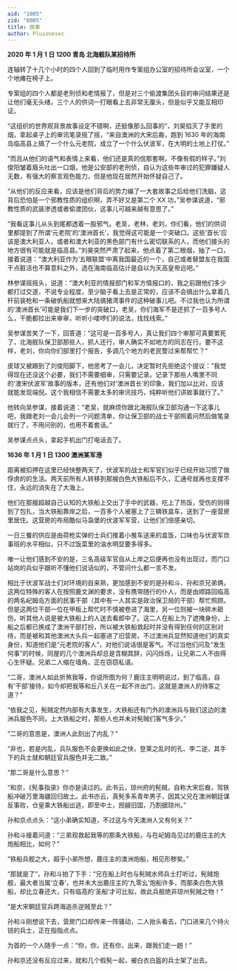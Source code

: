 ```yaml
---
aid: "1005"
zid: "0005"
title: 故事
author: Plusonesec
---
```


**2020 年 1 月 1 日 1200 青岛 北海舰队某招待所**

连轴转了十几个小时的四个人回到了临时用作专案组办公室的招待所会议室，一个个地瘫在椅子上。

专案组的四个人都是老刑侦和老情报了，但是对三个偷渡集团头目的审问结果还是让他们毫无头绪，三个人的供词一打眼看上去非常无厘头，但是似乎又能互相印证。

“这组织的世界观背景故事设定不错啊，还挺像那么回事的”，刘昊掐灭了手里的烟，拿起桌子上的审讯笔录摇了摇，“来自澳洲的大宋后裔，跑到 1630 年的海南岛临高县上搞了一个什么元老院，成立了一个什么伏波军，在大明的土地上打仗。”

“而且从他们的语气和表情上来看，他们还是真的信那套啊，不像有假的样子。”刘俊阳皱着眉头吐出一口烟，他是公安部的老刑侦，自认为这些年审过的犯罪嫌疑人无数，有强大的察言观色能力，但是他现在居然开始怀疑自己了。

“从他们的反应来看，应该是他们背后的势力编了一大套故事之后给他们洗脑，这背后恐怕是一个邪教性质的组织啊，弄不好又是第二个 XX 功，”吴参谋说道，“邪教性质的武装渗透或者偷渡团伙，这事儿可越来越有意思了。”

“我看这事儿从头到尾都透着一股邪气。老吴，老林，老刘，你们看，他们的供词里都提到了所谓‘元老院’的‘澳洲首长’，我觉得这可能是一个突破口。这些‘首长’应该是澳大利亚人，或者和澳大利亚的黑色部门有什么密切联系的人，而他们接头的地方很有可能就是临高县。”刘昊突然严肃了起来，他点着了第二根烟，抽了一口，接着说道：“澳大利亚作为‘五眼联盟’中离我国最近的一个，自己或者替盟友在我国干点脏活也不算意料之外，选在海南临高估计是自以为天高皇帝远吧。”

林参谋摇摇头，说道：“澳大利亚的情报部门和军方情报口的，我之前跟他们多少都打过交道，不说专业程度，至少脑子看上去是正常的，应该不会搞出什么拿着几杆前装枪和一条破帆船就想来大陆搞猪湾事件的这种破事儿吧。不过我也认为所谓的‘澳洲首长’可能是我们下一步的突破口，老吴，你们海军不是还抓了一百多号人么，干脆都拉出来审审，听听小喽啰们的说法，找找线索。”

吴参谋苦笑了一下，回答道：“这可是一百多号人，真让我们四个审那可真要累死了，北海舰队保卫部那些人，抓人还行，审人确实不如地方的同志在行。要不这样，老刘，你向你们部里打个报告，多调几个地方的老民警过来帮帮忙？”

皮球又被踢到了刘俊阳脚下，他思考了一会儿，决定暂时先拒绝这个提议：“我觉得现在还没这个必要，我们不需要细审，只需要记录。记录下那些人嘴里不同的‘澳宋伏波军’故事的版本，还有他们对‘澳洲首长’的印象，我们加以比对，应该就能发现端倪。这个我相信不需要太多的审讯技巧，纯粹听他们讲故事就行了。”

他转向吴参谋，接着说道：“老吴，就麻烦你跟北海舰队保卫部沟通一下这事儿吧，我跟老刘一会儿会列一个问题清单，你让保卫部的战士干部照着问然后做笔录就行了，不用问别的，也用不着套话。”

吴参谋点点头，拿起手机出门打电话去了。

**1636 年 1 月 1 日 1300 澳洲某军港**

距离被扣押在这里已经快整两天了，伏波军的战士和军官们似乎已经开始习惯了做俘虏的的生活。两天前所有人转移到那艘白色大铁船后不久，汇通号就再也支撑不住，永远的消失在了大海上。

他们在那艘超越自己认知的大铁船上交出了手中的武器，吃上了热饭，受伤的则得到了包扎，当大铁船靠岸之后，一百多个人被塞上了三辆铁盒车，送到了一座营房里居住。这营房的布局酷似马袅堡的伏波军军营，让他们们倍感亲切。

一日三餐的供应是由荷枪实弹的士兵们推着小推车送来的盒饭，口味也与伏波军炊事班的水平相似，只不过饭菜里的油水明显要多得多。

唯一让他们感到不安的是，三名高级军官自从上岸之后便再也没有出现过，而门口站岗的兵似乎跟听不懂他们说话似的，不管问什么都一言不发。

相比于伏波军战士们对环境的自来熟，更加感到不安的是孙和斗、孙和京兄弟俩，这两位特殊的客人在按照鹿文渊的要求，没有携带随行的仆人，而是由顺路回临高的两名屺姆岛方面的民事干部（其中有一人其实是政治保卫局的干部）帮忙照顾。但是这两位干部一位在甲板上帮忙时不慎被卷进了海里，另一位则被一块碎木砸伤，听其他人说是被大铁船上的人送去看郎中了。这二人在船上为了遮掩身份，上船之后都已换成了澳洲干部打扮，所以被大铁船救起时并没有得到任何的区别对待，而是被和其他澳洲大头兵一起塞进了旧营房。不过澳洲兵显然知道他们的真实身份，知道他们是“元老院的客人”，对他们说话很是客气。不过当他们问及“发生何事”的时候，同屋的几个澳洲兵却总是含糊其辞，闪闪烁烁，让兄弟二人不由得心生怀疑。兄弟二人缩在墙角，正在窃窃私语。

“二哥，澳洲人如此折煞我等，你说所图为何？鹿庄主明明说过，到了临高，自有‘干部’接待，如今却把我等和丘八关在一起不许出门，这就是澳洲人的待客之道？”

“依我之见，髡贼定然内部有大事发生，大铁船还有门外的澳洲兵与我们这边的澳洲兵服色不同，上大铁船之时，那些人也并未对髡贼们客气多少。”

“二哥的意思是，澳洲人此刻出了内乱？”

“非也，若是内乱，兵队服色不会更换如此之快，登莱之乱时的孔、李二逆，其手下的兵士就和朝廷官兵服色并无二致。”

“那二哥是什么意思？”

“和京，《髡事指录》你亦是读过的。此书云，琼州府的髡贼，自称大宋后裔，驾铁船冲破万里海疆回归故土。此书亦云，真髡多系青年男子，因其父兄在澳洲朝廷谋反事败，仓皇乘大铁船出逃，即至中土，觊觎旧国，乃割据琼州。”

孙和京点点头：“这小弟确实知道，不过这与今天澳洲人又有何关？”

孙和斗接着问道：“三弟观救起我等的那条大铁船，与在屺姆岛见过的鹿庄主的大炮船相比，如何？”

“铁船兵舰之大，超乎小弟所想，鹿庄主的澳洲炮船，相见形秽矣。”

“那就是了”，孙和斗拍了下手：“兄在船上时也与髡贼水师兵士打听过，髡贼炮舰，最大者当属‘立春’，也并未大出鹿庄主的‘九零幺’炮船许多，而那条白色大铁船，却比立春还大，只有临高的‘圣船’才可比拟，故此兵舰绝非琼州髡贼之物！”

“是大宋朝廷官兵跨海追杀逆贼至此？”

孙和斗刚想说下去，营房门口却传来一阵骚动，二人抬头看去，门口进来几个持火铳的兵士，正在指指点点。

为首的一个人随手一点：“你，你，还有你，出来，跟我们走一趟！”

孙和京还没有反应过来，就和几个假髡一起，被白衣白盔的兵士架了出去。
